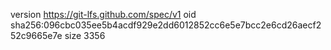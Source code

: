 version https://git-lfs.github.com/spec/v1
oid sha256:096cbc035ee5b4acdf929e2dd6012852cc6e5e7bcc2e6cd26aecf252c9665e7e
size 3356
